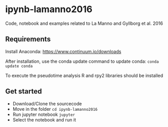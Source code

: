 # ipynb-lamanno2016
Code, notebook and examples related to La Manno and Gyllborg et al. 2016

## Requirements

Install Anaconda:
https://www.continuum.io/downloads

After installation, use the conda update command to update conda: `conda update conda`

To execute the pseudotime analysis R and rpy2 libraries should be installed

## Get started

* Download/Clone the sourcecode
* Move in the folder `cd ipynb-lamanno2016`
* Run jupyter notebook `jupyter`
* Select the notebook and run it


